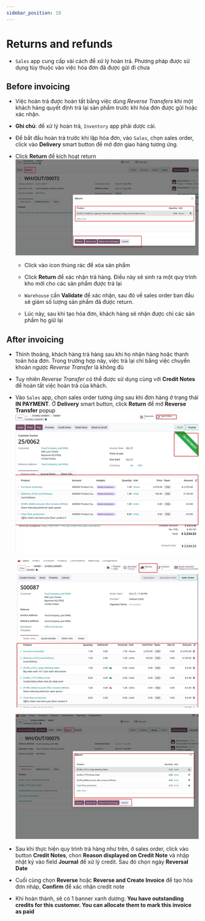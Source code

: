```yaml
---
sidebar_position: 19
---
```


# Returns and refunds

- `Sales` app cung cấp vài cách để xử lý hoàn trả. Phương pháp được sử dụng tùy thuộc vào việc hóa đơn đã được gửi đi chưa

## Before invoicing

- Việc hoàn trả được hoàn tất bằng việc dùng _Reverse Transfers_ khi một khách hàng quyết định trả lại sản phẩm trước khi hóa đơn được gửi hoặc xác nhận.

- **Ghi chú**: để xử lý hoàn trả, `Inventory` app phải dược cài.

- Để bắt đầu hoàn trả trước khi lập hóa đơn, vào `Sales`, chọn sales order, click vào **Delivery** smart button để mở đơn giao hàng tương ứng.

- Click **Return** để kích hoạt return
  ![sales order return](../img/sales_order_return.png)
  - Click vào icon thùng rác để xóa sản phẩm
  - Click **Return** để xác nhận trả hàng. Điều này sẽ sinh ra một quy trình kho mới cho các sản phẩm được trả lại

  - `Warehouse` cần **Validate** để xác nhận, sau đó về sales order ban đầu sẽ giảm số lượng sản phẩm đã được return.

  - Lúc này, sau khi tạo hóa đơn, khách hàng sẽ nhận được chỉ các sản phẩm họ giữ lại

## After invoicing

- Thỉnh thoảng, khách hàng trả hàng sau khi họ nhận hàng hoặc thanh toán hóa đơn. Trong trường hợp này, việc trả lại chỉ bằng việc chuyển khoản ngược
  _Reverse Transfer_ là không đủ

- Tuy nhiên _Reverse Transfer_ có thể được sử dụng cùng với **Credit Notes** để hoàn tất việc hoàn trả của khách.

- Vào `Sales` app, chọn sales order tương ứng sau khi đơn hàng ở trạng thái **IN PAYMENT**. Ở **Delivery** smart button, click **Return** để mở **Reverse Transfer** popup
  ![sales order return invoicing](../img/sales_order_return_invoicing.png)

  ![sales order return invoiced](../img/sales_order_return_invoiced.png)

  ![sales order return return](../img/sales_order_return_return.png)

- Sau khi thực hiện quy trình trả hàng như trên, ở sales order, click vào button **Credit Notes**, chon **Reason displayed on Credit Note** và nhập nhật ký vào field **Journal** để xử lý credit.
  Sau đó chọn ngày **Reversal Date**

- Cuối cùng chọn **Reverse** hoặc **Reverse and Create Invoice** để tạo hóa đơn nháp, **Confirm** để xác nhận credit note

- Khi hoàn thành, sẽ có 1 banner xanh dương: **You have outstanding credits for this customer. You can allocate them to mark this invoice as paid**
